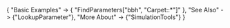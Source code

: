 {
 "Basic Examples" -> 
  {
   "FindParameters[\"bbh\", \"Carpet::*\"]"
  },
 "See Also" -> {"LookupParameter"},
 "More About" -> {"SimulationTools"}
}
